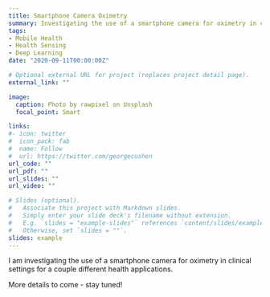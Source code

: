 ```yaml
---
title: Smartphone Camera Oximetry
summary: Investigating the use of a smartphone camera for oximetry in clinical settings for a couple different health applications.
tags:
- Mobile Health
- Health Sensing
- Deep Learning
date: "2020-09-11T00:00:00Z"

# Optional external URL for project (replaces project detail page).
external_link: ""

image:
  caption: Photo by rawpixel on Unsplash
  focal_point: Smart

links:
#- icon: twitter
#  icon_pack: fab
#  name: Follow
#  url: https://twitter.com/georgecushen
url_code: ""
url_pdf: ""
url_slides: ""
url_video: ""

# Slides (optional).
#   Associate this project with Markdown slides.
#   Simply enter your slide deck's filename without extension.
#   E.g. `slides = "example-slides"` references `content/slides/example-slides.md`.
#   Otherwise, set `slides = ""`.
slides: example
---
```


I am investigating the use of a smartphone camera for oximetry in clinical settings for a couple different health applications.

More details to come - stay tuned!
